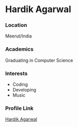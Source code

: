 # Hardik Agarwal

### Location

Meerut/India

### Academics

Graduating in Computer Science

### Interests

- Coding
- Developing
- Music

### Profile Link

[Hardik Agarwal](https://github.com/Harry-dotc)